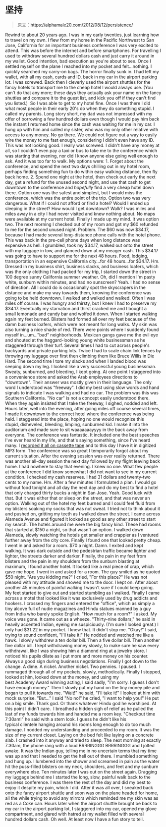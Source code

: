 # 坚持

> 原文：<https://alphamale20.com/2012/08/12/persistence/>

Rewind to about 20 years ago. I was in my early twenties, just learning how to travel on my own. I flew from my home in the Pacific Northwest to San Jose, California for an important business conference I was very excited to attend. This was before the internet and before smartphones. For travelling I used to withdraw several hundred dollars cash and just carry it around in my wallet. Good intention, bad execution as you're about to see. Once I settled myself on the plane I reached into my pocket and felt...nothing. I quickly searched my carry-on bags. The horror finally sunk in. I had left my wallet, with all my cash, cards and ID, back in my car in the airport parking lot. I was screwed. Back then I cleverly used the airport shuttles for the fancy hotels to transport me to the cheap hotel I would always use. (You can't do that any more; these days they actually ask your name on the fancy shuttles and compare it to the guest list, and kick you off if they can't find you listed.)  So I was able to get to my hotel fine. Once I was there I did what most people in their early 20's do when they do something stupid. I called my parents. Long story short, my dad was not impressed with my offer of borrowing a few hundred dollars even though I would pay him back the instant I returned home since the cash was waiting for me in my car. I hung up with him and called my sister, who was my only other relative with access to any money. No go there. We could not figure out a way to easily wire the money to me fast enough, considering I didn't even have any ID. This was not looking good. I really was screwed. I didn't have any money at all, so I couldn't even pay a taxi or bus to take me to the conference which was starting that evening, nor did I know anyone else going well enough to ask. And it was too far to walk. My options were: 1\. Forget about the conference, and spend the next two days chilling out in my hotel room, perhaps finding something fun to do within easy walking distance, then fly back home. 2\. Spend one night at the hotel, then check out early the next day, get a refund for the unused second night, and use that cash to get downtown to the conference and *hopefully* find a very cheap hotel down there. Option one was the safest and simplest, but I would miss the conference, which was the entire point of the trip. Option two was very dangerous. What if I could not afford or find a hotel? Would I ended up sleeping in the street? How would I get downtown? Walk? I was miles and miles away in a city I had never visited and knew nothing about. No maps were available at my current hotel. Finally I made up my mind. It was option two. The next morning I checked out of my room and got my $60 refunded to me for the second unused night. Problem. The $60 was now $34.17, because I had made several long-distance phone calls with the hotel phone. This was back in the pre-cell phone days when long distance was expensive as hell. I grumbled, took my $34.17, walked out onto the street with my luggage in tow, and glanced down at my meager cash. This $34.17 was going to have to support me for the next 48 hours. Food, lodging, transportation in an expensive California city...for 48 hours...for $34.17. Hm. Dressed in my business shirt, business slacks, and business loafers, which was the only clothing I had packed for my trip, I started down the street in 100 degree sunny California summer weather. Oh, did I mention I'm pasty white, sunburn within minutes, and had no sunscreen? Yeah. I had no sense of direction. All I could do is occasionally spot the skyscrapers in the distance and make my way towards them, knowing the conference was going to be held downtown. I walked and walked and walked. Often I was miles off course. I was hungry and thirsty, but I knew I had to preserve my $34.17\. Eventually my starvation and thirst cracked me and I bought a small lemonade and candy bar and wolfed it down. When I started walking again my feet burned. Blisters had formed all over my feet because of the damn business loafers, which were not meant for long walks. My skin was also turning a nice shade of red. There were points where I suddenly found myself in...um..."bad" neighborhoods. Mexican gangs gave me the evil eye and shouted at the haggard-looking young white businessman as he staggered through their turf. Several times I had to cut across people's backyards and private parking lots. Twice I had to scale chain link fences by throwing my luggage over first then climbing them like Bruce Willis in Die Hard. The second time I tore my slacks and when I landed blood was seeping down my leg. I looked like a very successful young businessman. Sweaty, sunburned, and bleeding, I kept going. At one point I staggered into a convenience store and asked the Arab employees directions to "downtown". Their answer was mostly given in their language. The only word I understood was "freeway". I did my best using slow words and hand signals to indicate I was walking and had no car. The problem was this was Southern California. "No car" is not a concept easily understood there. When they again insisted that I take the freeway, I sighed, nodded and left. Hours later, well into the evening, after going miles off course several times, I made it downtown to the correct hotel where the conference was being held. I staggered into the place, hoping no one would recognize this stupid, disheveled, bleeding, limping, sunburned kid. I make it into the auditorium and made sure to sit waaaaaaayyyy in the back away from everyone. The conference was fantastic. It included one the best speeches I've ever heard in my life, and that's saying something, since I've heard many. I [recorded it all on cassette tape](http://www.sublimeyourtime.com/2012/03/09/digitizing-your-life-part-two-cassettes/ "Digitizing Your Life – Part Two – Cassettes") and to this day I have it in digitized MP3 form. The conference was so great I temporarily forgot about my current situation. After the evening session was over reality returned. There was another all-day session the next day followed by my flight leaving back home. I had nowhere to stay that evening. I knew no one. What few people at the conference I did know somewhat I did not want to see in my current condition. I checked my cash reserves. I had 31 dollars and twenty-two cents to my name. Hm. After a few minutes I formulated a plan. I would go without food tonight and all day the next day and do my best to find a hotel that only charged thirty bucks a night in San Jose. Yeah. Good luck with that. But it was either that or sleep on the street, and that was never an option. Walking out of the hotel my feet burned and I could feel fluid from my blisters soaking my socks that was not sweat. I tried not to think about it and pushed on, gritting my teeth as I walked down the street. I came across Alameda Avenue and figured it looked as good as any other street to start my search. The hotels around me were the big fancy kind. These had rooms that started at $150 a night, so that wasn't an option. I walked down Alameda, slowly watching the hotels get smaller and crappier as I ventured further away from the city core. Finally I found one that looked pretty cheap. I went in and asked for a room. $70 a night. Damn. I exited and kept walking. It was dark outside and the pedestrian traffic became lighter and lighter, the streets darker and darker. Finally, the pain in my feet from blisters and the pain in my shoulders from the sunburn blasting at maximum, I found another hotel. It looked like a real piece of crap, which gave me hope. I went in and asked for a room. The guy smiled as he quoted $50 night. "Are you kidding me?" I cried, "For this place?" He was not pleased with my attitude and showed me to the door. I kept on. After about another 45 minutes of painful walking I wasn't sure if I could keep going. My feet started to give out and started stumbling as I walked. Finally I came across a motel that looked like it was exclusively used by drug addicts and hookers. I crossed my fingers and entered the "office", which as simply a tiny alcove full of nudie magazines and Hindu statues manned by a guy from India who barely spoke English. "How much for a room?" I asked. My voice was gone. It came out as a wheeze. "Thirty-nine dollars," he said in heavily accented Indian, eyeing me suspiciously. (I'm sure I looked great.) I only had $31.22 in my pocket. I knew that. It didn't stop me. "Okay!" I said, trying to sound confident, "I'll take it!" He nodded and watched me like a hawk. I slowly withdrew a ten dollar bill. Then a five dollar bill. Then another five dollar bill. I kept withdrawing money slowly, to make sure he saw every withdrawal, like I was showing him a diamond ring at a jewelry store. I noticed his pupils dilate as I put more and more money on his counter. Always a good sign during business negotiations. Finally I got down to the change. A dime. A nickel. Another nickel. Two pennies. I paused. I rummaged through all of my pockets, slowly, methodically. Finally I stopped, looked at him, looked down at the money, and using my best Academy Award winning acting, I said sadly, "I'm sorry. I guess I don't have enough money." Then I slowly put my hand on the tiny money pile and began to pull it towards me. "Wait!" he said, "I'll take it!" I looked at him with mock surprise. "But..." I said "No no!" he cried, "I want to help you!" He put on a big smile. Thank god. Or thank whatever Hindu god he worshiped. At this point I didn't care.  I breathed a hidden sigh of relief as he pulled the last of my funds towards him and handed me a room key. "Checkout time 7:30am!" he said with a stern look. I guess he didn't like his typical clientele hanging around his rooms long enough to do too much damage. I nodded my understanding and proceeded to my room. It was the size of my current closet. Laying on the bed felt like laying on a concrete slab. I crashed into it anyway and tried to sleep. The next morning at exactly 7:30am, the phone rang with a loud BRRRINGGG BRRRINGGG and I jolted awake. It was the Indian guy, telling me in no uncertain terms that my time was up and that I needed to get the hell out of there. I mumbled something and hung up. I lumbered into the shower and screamed in pain as the water hit the puss-filled blisters on my neck, shoulders, and feet and my sunburn everywhere else. Ten minutes later I was out on the street again. Dragging my luggage behind me I started the long, slow, painful walk back to the business conference. I was there the rest of the day and did my best to enjoy it despite my pain, which I did. After it was all over, I sneaked back onto the fancy airport shuttle and soon was on the plane headed for home, all the while trying to avoid any mirrors which reminded me my skin was as red as a Coke can. Hours later when the airport shuttle brought be back to my car in the airport parking lot, I staggered into my car, opened my glove compartment, and glared with hatred at my wallet filled with several hundred dollars cash. Oh well. At least now I have a fun story to tell.